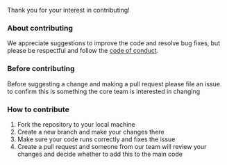 Thank you for your interest in contributing!

### About contributing
We appreciate suggestions to improve the code and resolve bug fixes, but please be respectful and follow the [code of conduct](CODE_OF_CONDUCT.md).

### Before contributing
Before suggesting a change and making a pull request please file an issue to confirm this is something the core team is interested in changing

### How to contribute
1. Fork the repository to your local machine
2. Create a new branch and make your changes there
3. Make sure your code runs correctly and fixes the issue
4. Create a pull request and someone from our team will review your changes and decide whether to add this to the main code

